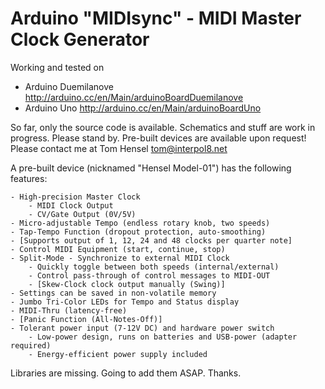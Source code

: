 Arduino "MIDIsync" - MIDI Master Clock Generator
=
Working and tested on
- Arduino Duemilanove http://arduino.cc/en/Main/arduinoBoardDuemilanove
- Arduino Uno http://arduino.cc/en/Main/arduinoBoardUno

So far, only the source code is available.
Schematics and stuff are work in progress. Please stand by.
Pre-built devices are available upon request!
Please contact me at Tom Hensel <tom@interpol8.net>

A pre-built device (nicknamed "Hensel Model-01") has the following features:

	- High-precision Master Clock
		- MIDI Clock Output
		- CV/Gate Output (0V/5V)
	- Micro-adjustable Tempo (endless rotary knob, two speeds)
	- Tap-Tempo Function (dropout protection, auto-smoothing)
	- [Supports output of 1, 12, 24 and 48 clocks per quarter note]
	- Control MIDI Equipment (start, continue, stop)
	- Split-Mode - Synchronize to external MIDI Clock
		- Quickly toggle between both speeds (internal/external)
		- Control pass-through of control messages to MIDI-OUT
		- [Skew-Clock clock output manually (Swing)]
	- Settings can be saved in non-volatile memory
	- Jumbo Tri-Color LEDs for Tempo and Status display
	- MIDI-Thru (latency-free)
	- [Panic Function (All-Notes-Off)]
	- Tolerant power input (7-12V DC) and hardware power switch
		- Low-power design, runs on batteries and USB-power (adapter required)
		- Energy-efficient power supply included

Libraries are missing. Going to add them ASAP. Thanks.
